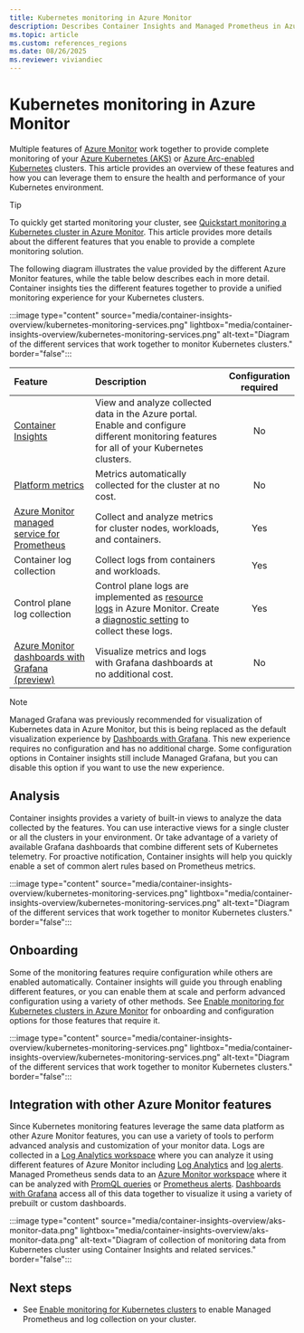 ```yaml
---
title: Kubernetes monitoring in Azure Monitor
description: Describes Container Insights and Managed Prometheus in Azure Monitor, which work together to monitor your Kubernetes clusters.
ms.topic: article
ms.custom: references_regions
ms.date: 08/26/2025
ms.reviewer: viviandiec
---
```


# Kubernetes monitoring in Azure Monitor

Multiple features of [Azure Monitor](../fundamentals/overview.md) work together to provide complete monitoring of your [Azure Kubernetes (AKS)](/azure/aks/intro-kubernetes) or [Azure Arc-enabled Kubernetes](/azure/azure-arc/kubernetes/overview) clusters.  This article provides an overview of these features and how you can leverage them to ensure the health and performance of your Kubernetes environment.

> [!TIP]
> To quickly get started monitoring your cluster, see [Quickstart monitoring a Kubernetes cluster in Azure Monitor](kubernetes-monitoring-quickstart.md). This article provides more details about the different features that you enable to provide a complete monitoring solution.


The following diagram illustrates the value provided by the different Azure Monitor features, while the table below describes each in more detail. Container insights ties the different features together to provide a unified monitoring experience for your Kubernetes clusters.

:::image type="content" source="media/container-insights-overview/kubernetes-monitoring-services.png" lightbox="media/container-insights-overview/kubernetes-monitoring-services.png" alt-text="Diagram of the different services that work together to monitor Kubernetes clusters." border="false":::


| Feature | Description | Configuration<br>required |
|:---|:---|:---:|
| [Container Insights](#container-insights) | View and analyze collected data in the Azure portal. Enable and configure different monitoring features for all of your Kubernetes clusters. | No |
| [Platform metrics]() | Metrics automatically collected for the cluster at no cost. | No |
| [Azure Monitor managed service for Prometheus](../essentials/prometheus-metrics-overview.md) | Collect and analyze metrics for cluster nodes, workloads, and containers.  | Yes |
| Container log collection | Collect logs from containers and workloads. | Yes |
| Control plane log collection | Control plane logs are implemented as [resource logs](../platform/resource-logs.md) in Azure Monitor. Create a [diagnostic setting](../platform/diagnostic-settings.md) to collect these logs. | Yes |
| [Azure Monitor dashboards with Grafana (preview)](../visualize/visualize-grafana-overview.md) | Visualize metrics and logs with Grafana dashboards at no additional cost. | No |

> [!NOTE]
> Managed Grafana was previously recommended for visualization of Kubernetes data in Azure Monitor, but this is being replaced as the default visualization experience by [Dashboards with Grafana](../visualize/visualize-grafana-overview.md). This new experience requires no configuration and has no additional charge. Some configuration options in Container insights still include Managed Grafana, but you can disable this option if you want to use the new experience.


## Analysis
Container insights provides a variety of built-in views to analyze the data collected by the features. You can use interactive views for a single cluster or all the clusters in your environment. Or take advantage of a variety of available Grafana dashboards that combine different sets of Kubernetes telemetry. For proactive notification, Container insights will help you quickly enable a set of common alert rules based on Prometheus metrics.

:::image type="content" source="media/container-insights-overview/kubernetes-monitoring-services.png" lightbox="media/container-insights-overview/kubernetes-monitoring-services.png" alt-text="Diagram of the different services that work together to monitor Kubernetes clusters." border="false":::


## Onboarding
Some of the monitoring features require configuration while others are enabled automatically. Container insights will guide you through enabling different features, or you can enable them at scale and perform advanced configuration using a variety of other methods. See [Enable monitoring for Kubernetes clusters in Azure Monitor](kubernetes-monitoring-enable.md) for onboarding and configuration options for those features that require it.


:::image type="content" source="media/container-insights-overview/kubernetes-monitoring-services.png" lightbox="media/container-insights-overview/kubernetes-monitoring-services.png" alt-text="Diagram of the different services that work together to monitor Kubernetes clusters." border="false":::



## Integration with other Azure Monitor features
Since Kubernetes monitoring features leverage the same data platform as other Azure Monitor features, you can use a variety of tools to perform advanced analysis and customization of your monitor data. Logs are collected in a [Log Analytics workspace](../logs/data-platform-logs.md) where you can analyze it using different features of Azure Monitor including [Log Analytics](../logs/log-analytics-overview.md) and [log alerts](../alerts/tutorial-log-alert.md). Managed Prometheus sends data to an [Azure Monitor workspace](../essentials/azure-monitor-workspace-overview.md) where it can be analyzed with [PromQL queries](../metrics/metrics-explorer.md#azure-monitor-metrics-explorer-with-promql) or [Prometheus alerts](../alerts/prometheus-alerts.md). [Dashboards with Grafana](../visualize/visualize-grafana-overview.md) access all of this data together to visualize it using a variety of prebuilt or custom dashboards.

:::image type="content" source="media/container-insights-overview/aks-monitor-data.png" lightbox="media/container-insights-overview/aks-monitor-data.png" alt-text="Diagram of collection of monitoring data from Kubernetes cluster using Container Insights and related services." border="false":::




## Next steps

- See [Enable monitoring for Kubernetes clusters](kubernetes-monitoring-enable.md) to enable Managed Prometheus and log collection on your cluster.

<!-- LINKS - external -->
[aks-release-notes]: https://github.com/Azure/AKS/releases

